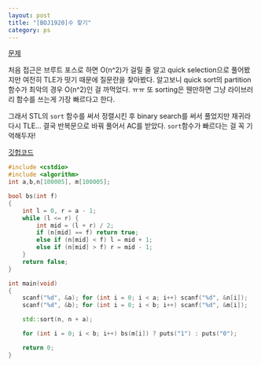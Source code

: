 ```yaml
---
layout: post
title: "[BOJ1920]수 찾기"
category: ps
---
```


[문제](https://www.acmicpc.net/problem/1920)

처음 접근은 브루트 포스로 하면 O(n^2)가 걸릴 줄 알고 quick selection으로 풀어봤지만 여전히 TLE가 떳기 때문에 질문란을 찾아봤다. 알고보니 quick sort의 partition 함수가 최악의 경우 O(n^2)인 걸 까먹었다. ㅠㅠ 또 sorting은 웬만하면 그냥 라이브러리 함수를 쓰는게 가장 빠르다고 한다.

그래서 STL의 `sort` 함수를 써서 정렬시킨 후 binary search를 써서 풀었지만 재귀라 다시 TLE... 결국 반복문으로 바꿔 풀어서 AC를 받았다. `sort`함수가 빠르다는 걸 꼭 기억해두자!

[깃헙코드](https://github.com/baeharam/PS/blob/0c06b7db84293a1c74c6a028eee8ac211b809a16/Searching/1920%EB%B2%88(%EC%88%98%20%EC%B0%BE%EA%B8%B0).cpp)

```c++
#include <cstdio>
#include <algorithm>
int a,b,n[100005], m[100005];

bool bs(int f)
{
	int l = 0, r = a - 1;
	while (l <= r) {
		int mid = (l + r) / 2;
		if (n[mid] == f) return true;
		else if (n[mid] < f) l = mid + 1;
		else if (n[mid] > f) r = mid - 1;
	}
	return false;
}

int main(void)
{
	scanf("%d", &a); for (int i = 0; i < a; i++) scanf("%d", &n[i]);
	scanf("%d", &b); for (int i = 0; i < b; i++) scanf("%d", &m[i]);

	std::sort(n, n + a);

	for (int i = 0; i < b; i++) bs(m[i]) ? puts("1") : puts("0");

	return 0;
}
```

